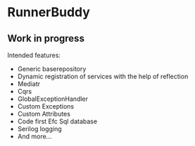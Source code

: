 # RunnerBuddy

## Work in progress

Intended features:
* Generic baserepository
* Dynamic registration of services with the help of reflection
* Mediatr
* Cqrs
* GlobalExceptionHandler
* Custom Exceptions
* Custom Attributes
* Code first Efc Sql database
* Serilog logging 
* And more...
